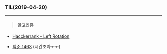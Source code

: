 ### TIL(2019-04-20)

---

> #### 알고리즘

- [Hacckerrank - Left Rotation](<https://www.hackerrank.com/challenges/array-left-rotation/problem>)

- [백준 1463](<https://www.acmicpc.net/status?user_id=rsj3112&problem_id=1463&from_mine=1>) (시간초과ㅜㅜ)


